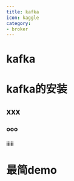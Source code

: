 ```yaml
---
title: kafka
icon: kaggle
category:
- broker
---
```

# kafka

# kafka的安装
## xxx
### ooo
#### iiiii
# 最简demo